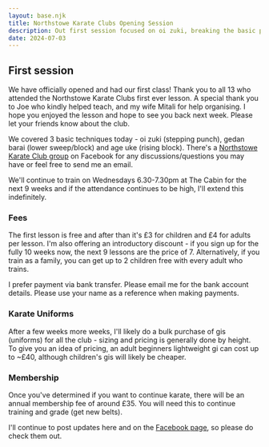 ```yaml
---
layout: base.njk
title: Northstowe Karate Clubs Opening Session
description: Out first session focused on oi zuki, breaking the basic punch down into multiple steps, followed by some basic blocks
date: 2024-07-03
---
```

## First session

We have officially opened and had our first class! Thank you to all 13 who attended the Northstowe Karate Clubs first ever lesson. A special thank you to Joe who kindly helped teach, and my wife Mitali for help organising. I hope you enjoyed the lesson and hope to see you back next week. Please let your friends know about the club.

We covered 3 basic techniques today - oi zuki (stepping punch), gedan barai (lower sweep/block) and age uke (rising block). There's a [Northstowe Karate Club group](https://www.facebook.com/groups/468916798849946)  on Facebook for any discussions/questions you may have or feel free to send me an email.

We'll continue to train on Wednesdays 6.30-7.30pm at The Cabin for the next 9 weeks and if the attendance continues to be high, I'll extend this indefinitely.

### Fees

The first lesson is free and after than it's £3 for children and £4 for adults per lesson. I'm also offering an introductory discount - if you sign up for the fully 10 weeks now, the next 9 lessons are the price of 7. Alternatively, if you train as a family, you can get up to 2 children free with every adult who trains. 

I prefer payment via bank transfer. Please email me for the bank account details. Please use your name as a reference when making payments.

### Karate Uniforms

After a few weeks more weeks, I'll likely do a bulk purchase of gis (uniforms) for all the club - sizing and pricing is generally done by height. To give you an idea of pricing, an adult beginners lightweight gi can cost up to ~£40, although children's gis will likely be cheaper.

### Membership

Once you've determined if you want to continue karate, there will be an annual membership fee of around £35. You will need this to continue training and grade (get new belts).

I'll continue to post updates here and on the [Facebook page](https://www.facebook.com/profile.php?id=61560001297561), so please do check them out.

